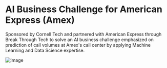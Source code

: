 # AI Business Challenge for American Express (Amex)
Sponsored by Cornell Tech and partnered with American Express through Break Through Tech to solve an AI business challenge emphasized on prediction of call volumes at Amex's call center by applying Machine Learning and Data Science expertise.

![image](https://user-images.githubusercontent.com/62675121/134843417-4242512f-0d1d-4ba7-b2de-31b7e7648803.png)
